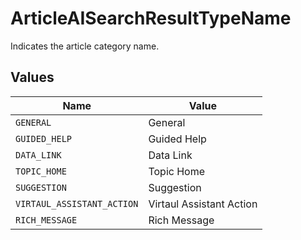 # ArticleAISearchResultTypeName

Indicates the article category name.


## Values

| Name                       | Value                      |
| -------------------------- | -------------------------- |
| `GENERAL`                  | General                    |
| `GUIDED_HELP`              | Guided Help                |
| `DATA_LINK`                | Data Link                  |
| `TOPIC_HOME`               | Topic Home                 |
| `SUGGESTION`               | Suggestion                 |
| `VIRTAUL_ASSISTANT_ACTION` | Virtaul Assistant Action   |
| `RICH_MESSAGE`             | Rich Message               |